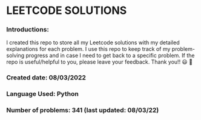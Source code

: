 # LEETCODE SOLUTIONS

### Introductions:
I created this repo to store all my Leetcode solutions with my detailed 
explanations for each problem. I use this repo to keep track of my 
problem-solving progress and in case I need to get back to a specific 
problem. If the repo is useful/helpful to you, please leave your feedback. 
Thank you!! :smiley: :slightly_smiling_face:	
### Created date: 08/03/2022 
### Language Used: Python
### Number of problems: 341 (last updated: 08/03/22)
